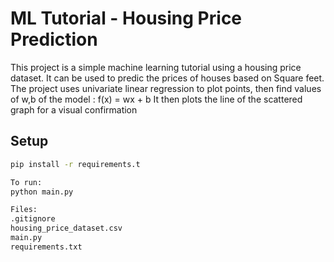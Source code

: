 # ML Tutorial - Housing Price Prediction

This project is a simple machine learning tutorial using a housing price dataset.
It can be used to predic the prices of houses based on Square feet.
The project uses univariate linear regression to plot points, then find values of w,b of the model : f(x) = wx + b
It then plots the line of the scattered graph for a visual confirmation

## Setup
```bash
pip install -r requirements.t

To run:
python main.py

Files:
.gitignore
housing_price_dataset.csv
main.py
requirements.txt

